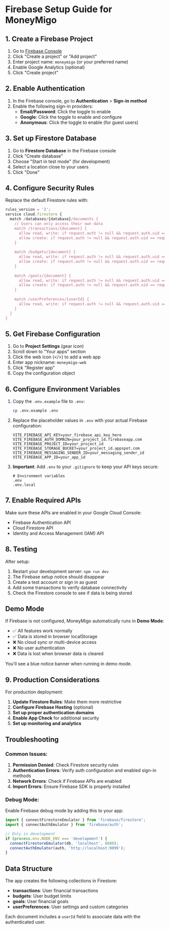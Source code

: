 # Firebase Setup Guide for MoneyMigo

## 1. Create a Firebase Project

1. Go to [Firebase Console](https://console.firebase.google.com/)
2. Click "Create a project" or "Add project"
3. Enter project name: `moneymigo` (or your preferred name)
4. Enable Google Analytics (optional)
5. Click "Create project"

## 2. Enable Authentication

1. In the Firebase console, go to **Authentication** > **Sign-in method**
2. Enable the following sign-in providers:
   - **Email/Password**: Click the toggle to enable
   - **Google**: Click the toggle to enable and configure
   - **Anonymous**: Click the toggle to enable (for guest users)

## 3. Set up Firestore Database

1. Go to **Firestore Database** in the Firebase console
2. Click "Create database"
3. Choose "Start in test mode" (for development)
4. Select a location close to your users
5. Click "Done"

## 4. Configure Security Rules

Replace the default Firestore rules with:

```javascript
rules_version = '2';
service cloud.firestore {
  match /databases/{database}/documents {
    // Users can only access their own data
    match /transactions/{document} {
      allow read, write: if request.auth != null && request.auth.uid == resource.data.userId;
      allow create: if request.auth != null && request.auth.uid == request.resource.data.userId;
    }
    
    match /budgets/{document} {
      allow read, write: if request.auth != null && request.auth.uid == resource.data.userId;
      allow create: if request.auth != null && request.auth.uid == request.resource.data.userId;
    }
    
    match /goals/{document} {
      allow read, write: if request.auth != null && request.auth.uid == resource.data.userId;
      allow create: if request.auth != null && request.auth.uid == request.resource.data.userId;
    }
    
    match /userPreferences/{userId} {
      allow read, write: if request.auth != null && request.auth.uid == userId;
    }
  }
}
```

## 5. Get Firebase Configuration

1. Go to **Project Settings** (gear icon)
2. Scroll down to "Your apps" section
3. Click the web icon (</>) to add a web app
4. Enter app nickname: `moneymigo-web`
5. Click "Register app"
6. Copy the configuration object

## 6. Configure Environment Variables

1. Copy the `.env.example` file to `.env`:
   ```bash
   cp .env.example .env
   ```

2. Replace the placeholder values in `.env` with your actual Firebase configuration:
   ```
   VITE_FIREBASE_API_KEY=your_firebase_api_key_here
   VITE_FIREBASE_AUTH_DOMAIN=your_project_id.firebaseapp.com
   VITE_FIREBASE_PROJECT_ID=your_project_id
   VITE_FIREBASE_STORAGE_BUCKET=your_project_id.appspot.com
   VITE_FIREBASE_MESSAGING_SENDER_ID=your_messaging_sender_id
   VITE_FIREBASE_APP_ID=your_app_id
   ```

3. **Important**: Add `.env` to your `.gitignore` to keep your API keys secure:
   ```
   # Environment variables
   .env
   .env.local
   ```

## 7. Enable Required APIs

Make sure these APIs are enabled in your Google Cloud Console:
- Firebase Authentication API
- Cloud Firestore API
- Identity and Access Management (IAM) API

## 8. Testing

After setup:
1. Restart your development server: `npm run dev`
2. The Firebase setup notice should disappear
3. Create a test account or sign in as guest
4. Add some transactions to verify database connectivity
5. Check the Firestore console to see if data is being stored

## Demo Mode

If Firebase is not configured, MoneyMigo automatically runs in **Demo Mode**:
- ✅ All features work normally
- ✅ Data is stored in browser localStorage
- ❌ No cloud sync or multi-device access
- ❌ No user authentication
- ❌ Data is lost when browser data is cleared

You'll see a blue notice banner when running in demo mode.

## 9. Production Considerations

For production deployment:

1. **Update Firestore Rules**: Make them more restrictive
2. **Configure Firebase Hosting** (optional)
3. **Set up proper authentication domains**
4. **Enable App Check** for additional security
5. **Set up monitoring and analytics**

## Troubleshooting

### Common Issues:

1. **Permission Denied**: Check Firestore security rules
2. **Authentication Errors**: Verify auth configuration and enabled sign-in methods
3. **Network Errors**: Check if Firebase APIs are enabled
4. **Import Errors**: Ensure Firebase SDK is properly installed

### Debug Mode:

Enable Firebase debug mode by adding this to your app:
```typescript
import { connectFirestoreEmulator } from 'firebase/firestore';
import { connectAuthEmulator } from 'firebase/auth';

// Only in development
if (process.env.NODE_ENV === 'development') {
  connectFirestoreEmulator(db, 'localhost', 8080);
  connectAuthEmulator(auth, 'http://localhost:9099');
}
```

## Data Structure

The app creates the following collections in Firestore:

- **transactions**: User financial transactions
- **budgets**: User budget limits
- **goals**: User financial goals  
- **userPreferences**: User settings and custom categories

Each document includes a `userId` field to associate data with the authenticated user.